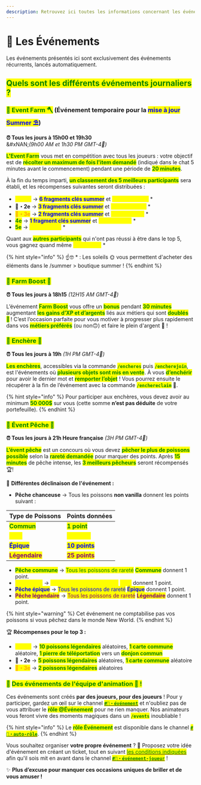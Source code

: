 ```yaml
---
description: Retrouvez ici toutes les informations concernant les événements
---
```


# 🎪 Les Événements

Les événements présentés ici sont exclusivement des événements récurrents, lancés automatiquement.

## <mark style="color:green;">Q</mark><mark style="color:green;">**uels sont les différents événements journaliers ?**</mark>

### <mark style="color:green;">💠 Event Farm 🪓</mark> (Événement temporaire pour la <mark style="color:blue;">mise à jour Summer ⛱️</mark>)

**⏰ Tous les jours à 15h00 et 19h30**\
&#xNAN;_(9h00 AM et 1h30 PM GMT-4🍁)_

<mark style="color:green;">**L'Event Farm**</mark> vous met en compétition avec tous les joueurs : votre objectif est de <mark style="color:green;">**récolter un maximum de fois l'item demandé**</mark> (indiqué dans le chat 5 minutes avant le commencement) pendant une période de <mark style="color:green;">**20 minutes**</mark>.

À la fin du temps imparti, <mark style="color:green;">**un classement des 5 meilleurs participants**</mark> sera établi, et les récompenses suivantes seront distribuées :


* <mark style="color:yellow;">**🥇・1er**</mark> → <mark style="color:blue;">**6 fragments clés summer**</mark> et <mark style="color:yellow;">**25 000 Soleils**</mark> *
* **🥈・2e** → <mark style="color:blue;">**3 fragments clés summer**</mark> et <mark style="color:yellow;">**12 500 Soleils**</mark> *
* <mark style="color:orange;">**🥉・3e**</mark> → <mark style="color:blue;">**2 fragments clés summer**</mark> et <mark style="color:yellow;">**5 000 Soleils**</mark> *
* <mark style="color:green;">**4e**</mark> → <mark style="color:blue;">**1 fragment clés summer**</mark> et <mark style="color:yellow;">**2 500 Soleils**</mark> *
* <mark style="color:green;">**5e**</mark> → <mark style="color:yellow;">**1 250 Soleils**</mark> *


Quant aux <mark style="color:green;">**autres participants**</mark> qui n'ont pas réussi à être dans le top 5, vous gagnez quand même <mark style="color:yellow;">**250 Soleils**</mark> \*

{% hint style="info" %}
☝🤓 \* : Les soleils 🌞 vous permettent d'acheter des éléments dans le /summer > boutique summer !
{% endhint %}

### <mark style="color:green;">💠 Farm Boost 💱</mark>

**⏰ Tous les jours à 18h15** _(12H15 AM GMT-4🍁)_

L’événement <mark style="color:green;">**Farm Boost**</mark> vous offre un <mark style="color:green;">**bonus**</mark> pendant <mark style="color:green;">**30 minutes**</mark> augmentant <mark style="color:green;">**les gains d’XP et d’argents**</mark> liés aux métiers qui sont <mark style="color:green;">**doublés 🤩**</mark> ! C’est l’occasion parfaite pour vous motiver à progresser plus rapidement dans vos <mark style="color:green;">**métiers préférés**</mark> (ou non🙃) et faire le plein d'argent 🤑 !

### <mark style="color:green;">💠 Enchère 💸</mark>

**⏰ Tous les jours à 19h** _(1H PM GMT-4🍁)_

<mark style="color:green;">**Les enchères**</mark>, accessibles via la commande <mark style="color:green;">**`/encheres`**</mark> puis <mark style="color:green;">**`/encherejoin`**</mark>, est l'événements où <mark style="color:green;">**plusieurs objets sont mis en vente**</mark>. À vous <mark style="color:green;">**d’enchérir**</mark> pour avoir le dernier mot et <mark style="color:green;">**remporter l’objet**</mark> ! Vous pourrez ensuite le récupérer à la fin de l’événement avec la commande <mark style="color:green;">**`/enchereclaim`**</mark> 🎁.

{% hint style="info" %}
Pour participer aux enchères, vous devez avoir au minimum <mark style="color:green;">**50 000$**</mark> sur vous (cette somme **n’est pas déduite** de votre portefeuille).
{% endhint %}

### <mark style="color:green;">💠 Évent Pêche 🎣</mark>

**⏰ Tous les jours à 21h Heure française** _(3H PM GMT-4🍁)_

<mark style="color:green;">**L’évent pêche**</mark> est un concours où vous devez <mark style="color:green;">**pêcher le plus de poissons possible**</mark> selon la <mark style="color:green;">**rareté demandée**</mark> pour marquer des points. Après <mark style="color:green;">**15 minutes**</mark> de pêche intense, les <mark style="color:green;">**3 meilleurs pêcheurs**</mark> seront récompensés 🏆!

🎯 **Différentes déclinaison de l'événement :**

* **Pêche chanceuse** → Tous les poissons **non vanilla** donnent les points suivant :

| Type de Poissons                                  | Points données                                   |
| ------------------------------------------------- | ------------------------------------------------ |
| <mark style="color:green;">**Commun**</mark>      | <mark style="color:green;">**1 point**</mark>    |
| <mark style="color:yellow;">**Rare**</mark>       | <mark style="color:yellow;">**3 points**</mark>  |
| <mark style="color:blue;">**Épique**</mark>       | <mark style="color:blue;">**10 points**</mark>   |
| <mark style="color:purple;">**Légendaire**</mark> | <mark style="color:purple;">**25 points**</mark> |

* <mark style="color:green;">**Pêche commune**</mark> → <mark style="color:green;">Tous les poissons de rareté</mark> <mark style="color:green;"></mark><mark style="color:green;">**Commune**</mark> donnent 1 point.
* <mark style="color:yellow;">**Pêche rare**</mark> → <mark style="color:yellow;">Tous les poissons de rareté</mark> <mark style="color:yellow;"></mark><mark style="color:yellow;">**Rare**</mark> donnent 1 point.
* <mark style="color:blue;">**Pêche épique**</mark> → <mark style="color:blue;">Tous les poissons de rareté</mark> <mark style="color:blue;"></mark><mark style="color:blue;">**Épique**</mark> donnent 1 point.
* <mark style="color:purple;">**Pêche légendaire**</mark> → <mark style="color:purple;">Tous les poissons de rareté</mark> <mark style="color:purple;"></mark><mark style="color:purple;">**Légendaire**</mark> donnent 1 point.

{% hint style="warning" %}
Cet événement ne comptabilise pas vos poissons si vous pêchez dans le monde New World.
{% endhint %}

🏆 **Récompenses pour le top 3 :**

* <mark style="color:yellow;">**🥇・1er**</mark> → <mark style="color:green;">**10 poissons légendaires**</mark> aléatoires, <mark style="color:green;">**1 carte commune**</mark> aléatoire, <mark style="color:green;">**1 pierre de téléportation**</mark> vers un <mark style="color:green;">**donjon commun**</mark>
* **🥈・2e** → <mark style="color:green;">**5 poissons légendaires**</mark> aléatoires, <mark style="color:green;">**1 carte commune**</mark> aléatoire
* <mark style="color:orange;">**🥉・3e**</mark> → <mark style="color:green;">**2 poissons légendaires**</mark> aléatoires

### <mark style="color:green;">💠</mark> <mark style="color:green;"></mark><mark style="color:green;">**Des événements de l'équipe d'animation 🎉 !**</mark>

Ces événements sont créés **par des joueurs, pour des joueurs** ! Pour y participer, gardez un œil sur le channel [<mark style="color:green;">**`#🦄・événement`**</mark>](https://discord.com/channels/699670538737418343/1130976264199622829) et n'oubliez pas de vous attribuer le <mark style="color:green;">**rôle @Événement**</mark> pour ne rien manquer. Nos animateurs vous feront vivre des moments magiques dans un <mark style="color:green;">**`/events`**</mark> inoubliable !

{% hint style="info" %}
Le <mark style="color:green;">**rôle Événement**</mark> est disponible dans le channel [<mark style="color:green;">**`#📌・auto-rôle`**</mark>](https://discord.com/channels/699670538737418343/1063145057919701144).
{% endhint %}

Vous souhaitez organiser **votre propre événement** ? 🤔 Proposez votre idée d'événement en créant un ticket, tout en suivant [<mark style="color:green;">les conditions indiquées</mark>](https://discord.com/channels/699670538737418343/1100899408641536000/1105953174864543865) afin qu'il sois mit en avant dans le channel [<mark style="color:green;">**`#🦄・événement-joueur`**</mark>](https://discord.com/channels/699670538737418343/1100899408641536000) !

✨ **Plus d’excuse pour manquer ces occasions uniques de briller et de vous amuser !**
